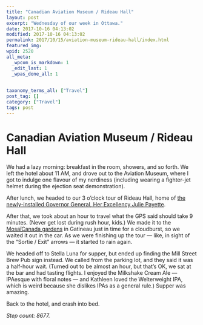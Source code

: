 ```yaml
---
title: "Canadian Aviation Museum / Rideau Hall"
layout: post
excerpt: "Wednesday of our week in Ottawa."
date: 2017-10-16 04:13:02
modified: 2017-10-16 04:13:02
permalink: 2017/10/15/aviation-museum-rideau-hall/index.html
featured_img: 
wpid: 2520
all_meta: 
  _wpcom_is_markdown: 1
  _edit_last: 1
  _wpas_done_all: 1
  
  
taxonomy_terms_all: ["Travel"]
post_tag: []
category: ["Travel"]
tags: post
---
```


# Canadian Aviation Museum / Rideau Hall

We had a lazy morning: breakfast in the room, showers, and so forth. We left the hotel about 11 AM, and drove out to the Aviation Museum, where I got to indulge one flavour of my nerdiness (including wearing a fighter-jet helmet during the ejection seat demonstration).

After lunch, we headed to our 3 o’clock tour of Rideau Hall, home of [the newly-installed Governor General, Her Excellency Julie Payette](https://www.gg.ca/index.aspx).

After that, we took about an hour to travel what the GPS said should take 9 minutes. (Never get lost during rush hour, kids.) We made it to the [MosaïCanada gardens](http://english.mosaicanada.ca/) in Gatineau just in time for a cloudburst, so we waited it out in the car. As we were finishing up the tour — like, in sight of the “Sortie / Exit” arrows — it started to rain again.

We headed off to Stella Luna for supper, but ended up finding the Mill Street Brew Pub sign instead. We called from the parking lot, and they said it was a half-hour wait. (Turned out to be almost an hour, but that’s OK, we sat at the bar and had tasting flights. I enjoyed the Milkshake Cream Ale — IPAesque with floral notes — and Kathleen loved the Welterweight IPA, which is weird because she dislikes IPAs as a general rule.) Supper was amazing.

Back to the hotel, and crash into bed.

*Step count: 8677.*